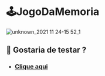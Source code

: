 # 🕹JogoDaMemoria


![unknown_2021 11 24-15 52_1](https://user-images.githubusercontent.com/78637454/143297997-69ae1631-9f0a-41c8-b8d7-4ed4aa0ffe4f.gif)


##

## 🛴 Gostaria de testar ?
- ### [Clique aqui](https://victorn7.github.io/JogoDaMemoria/)
